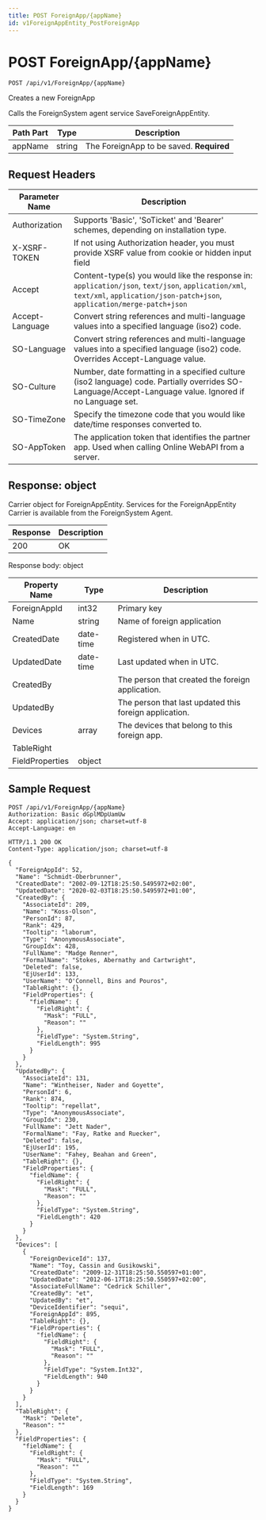 ```yaml
---
title: POST ForeignApp/{appName}
id: v1ForeignAppEntity_PostForeignApp
---
```


# POST ForeignApp/{appName}

```http
POST /api/v1/ForeignApp/{appName}
```

Creates a new ForeignApp

Calls the ForeignSystem agent service SaveForeignAppEntity.




| Path Part | Type | Description |
|-----------|------|-------------|
| appName | string | The ForeignApp to be saved. **Required** |



## Request Headers

| Parameter Name | Description |
|----------------|-------------|
| Authorization  | Supports 'Basic', 'SoTicket' and 'Bearer' schemes, depending on installation type. |
| X-XSRF-TOKEN   | If not using Authorization header, you must provide XSRF value from cookie or hidden input field |
| Accept         | Content-type(s) you would like the response in: `application/json`, `text/json`, `application/xml`, `text/xml`, `application/json-patch+json`, `application/merge-patch+json` |
| Accept-Language | Convert string references and multi-language values into a specified language (iso2) code. |
| SO-Language | Convert string references and multi-language values into a specified language (iso2) code. Overrides Accept-Language value. |
| SO-Culture | Number, date formatting in a specified culture (iso2 language) code. Partially overrides SO-Language/Accept-Language value. Ignored if no Language set. |
| SO-TimeZone | Specify the timezone code that you would like date/time responses converted to. |
| SO-AppToken | The application token that identifies the partner app. Used when calling Online WebAPI from a server. |


## Response: object

Carrier object for ForeignAppEntity.
Services for the ForeignAppEntity Carrier is available from the <see cref="T:SuperOffice.CRM.Services.IForeignSystemAgent">ForeignSystem Agent</see>.

| Response | Description |
|----------------|-------------|
| 200 | OK |

Response body: object

| Property Name | Type |  Description |
|----------------|------|--------------|
| ForeignAppId | int32 | Primary key |
| Name | string | Name of foreign application |
| CreatedDate | date-time | Registered when  in UTC. |
| UpdatedDate | date-time | Last updated when  in UTC. |
| CreatedBy |  | The person that created the foreign application. |
| UpdatedBy |  | The person that last updated this foreign application. |
| Devices | array | The devices that belong to this foreign app. |
| TableRight |  |  |
| FieldProperties | object |  |

## Sample Request

```http!
POST /api/v1/ForeignApp/{appName}
Authorization: Basic dGplMDpUamUw
Accept: application/json; charset=utf-8
Accept-Language: en
```

```http_
HTTP/1.1 200 OK
Content-Type: application/json; charset=utf-8

{
  "ForeignAppId": 52,
  "Name": "Schmidt-Oberbrunner",
  "CreatedDate": "2002-09-12T18:25:50.5495972+02:00",
  "UpdatedDate": "2020-02-03T18:25:50.5495972+01:00",
  "CreatedBy": {
    "AssociateId": 209,
    "Name": "Koss-Olson",
    "PersonId": 87,
    "Rank": 429,
    "Tooltip": "laborum",
    "Type": "AnonymousAssociate",
    "GroupIdx": 428,
    "FullName": "Madge Renner",
    "FormalName": "Stokes, Abernathy and Cartwright",
    "Deleted": false,
    "EjUserId": 133,
    "UserName": "O'Connell, Bins and Pouros",
    "TableRight": {},
    "FieldProperties": {
      "fieldName": {
        "FieldRight": {
          "Mask": "FULL",
          "Reason": ""
        },
        "FieldType": "System.String",
        "FieldLength": 995
      }
    }
  },
  "UpdatedBy": {
    "AssociateId": 131,
    "Name": "Wintheiser, Nader and Goyette",
    "PersonId": 6,
    "Rank": 874,
    "Tooltip": "repellat",
    "Type": "AnonymousAssociate",
    "GroupIdx": 230,
    "FullName": "Jett Nader",
    "FormalName": "Fay, Ratke and Ruecker",
    "Deleted": false,
    "EjUserId": 195,
    "UserName": "Fahey, Beahan and Green",
    "TableRight": {},
    "FieldProperties": {
      "fieldName": {
        "FieldRight": {
          "Mask": "FULL",
          "Reason": ""
        },
        "FieldType": "System.String",
        "FieldLength": 420
      }
    }
  },
  "Devices": [
    {
      "ForeignDeviceId": 137,
      "Name": "Toy, Cassin and Gusikowski",
      "CreatedDate": "2009-12-31T18:25:50.550597+01:00",
      "UpdatedDate": "2012-06-17T18:25:50.550597+02:00",
      "AssociateFullName": "Cedrick Schiller",
      "CreatedBy": "et",
      "UpdatedBy": "et",
      "DeviceIdentifier": "sequi",
      "ForeignAppId": 895,
      "TableRight": {},
      "FieldProperties": {
        "fieldName": {
          "FieldRight": {
            "Mask": "FULL",
            "Reason": ""
          },
          "FieldType": "System.Int32",
          "FieldLength": 940
        }
      }
    }
  ],
  "TableRight": {
    "Mask": "Delete",
    "Reason": ""
  },
  "FieldProperties": {
    "fieldName": {
      "FieldRight": {
        "Mask": "FULL",
        "Reason": ""
      },
      "FieldType": "System.String",
      "FieldLength": 169
    }
  }
}
```